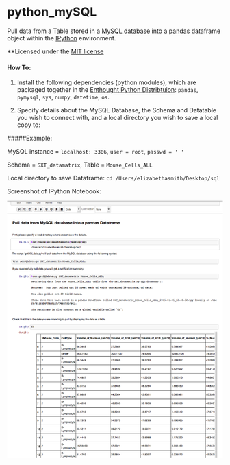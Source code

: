 python_mySQL
============

Pull data from a Table stored in a [MySQL database](http://mysql.com/products/workbench/) into a [pandas](http://pandas.pydata.org/) dataframe object within the [IPython](http://ipython.org/) environment. 

**Licensed under the [MIT license](http://www.opensource.org/licenses/mit-license.php)


#### How To:

1. Install the following dependencies (python modules), which are packaged together in the [Enthought Python Distribtuion](https://www.enthought.com/products/canopy/): `pandas`, `pymysql`, `sys`, `numpy`, `datetime`, `os`.
 

2. Specify details about the MySQL Database, the Schema and Datatable you wish to connect with, and a local directory you wish to save a local copy to:

#####Example: 

MySQL instance = `localhost: 3306`, `user = root`, `passwd = ' '` 

Schema = `SXT_datamatrix`, Table = `Mouse_Cells_ALL`

Local directory to save Dataframe: `cd /Users/elizabethasmith/Desktop/sql`

Screenshot of IPython Notebook:

![Screenshot of IPython Notebook](https://github.com/elizabethizzysmith/python_mySQL/blob/master/ScreenShot.png)
